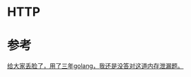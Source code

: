 # HTTP
<a name="NcQkW"></a>
# 参考
[给大家丢脸了，用了三年golang，我还是没答对这道内存泄漏题。](https://mp.weixin.qq.com/s?__biz=Mzg5NDY2MDk4Mw==&mid=2247486370&idx=1&sn=8b8bbd7ef43849ad71b72f7fddbb12b7&source=41#wechat_redirect)

